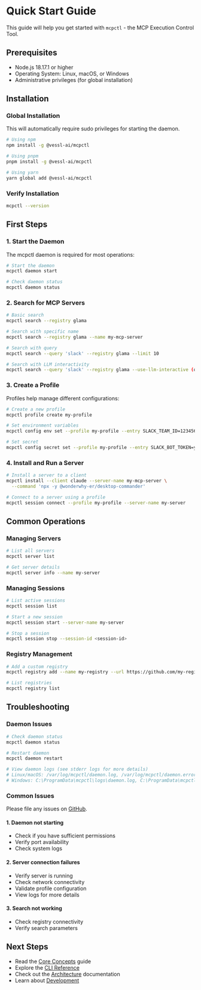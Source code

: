 # Quick Start Guide

This guide will help you get started with `mcpctl` - the MCP Execution Control Tool.

## Prerequisites

- Node.js 18.17.1 or higher
- Operating System: Linux, macOS, or Windows
- Administrative privileges (for global installation)

## Installation

### Global Installation

This will automatically require sudo privileges for starting the daemon.

```bash
# Using npm
npm install -g @vessl-ai/mcpctl

# Using pnpm
pnpm install -g @vessl-ai/mcpctl

# Using yarn
yarn global add @vessl-ai/mcpctl
```

### Verify Installation

```bash
mcpctl --version
```

## First Steps

### 1. Start the Daemon

The mcpctl daemon is required for most operations:

```bash
# Start the daemon
mcpctl daemon start

# Check daemon status
mcpctl daemon status
```

### 2. Search for MCP Servers

```bash
# Basic search
mcpctl search --registry glama

# Search with specific name
mcpctl search --registry glama --name my-mcp-server

# Search with query
mcpctl search --query 'slack' --registry glama --limit 10

# Search with LLM interactivity
mcpctl search --query 'slack' --registry glama --use-llm-interactive (or -i)
```

### 3. Create a Profile

Profiles help manage different configurations:

```bash
# Create a new profile
mcpctl profile create my-profile

# Set environment variables
mcpctl config env set --profile my-profile --entry SLACK_TEAM_ID=1234567890

# Set secret
mcpctl config secret set --profile my-profile --entry SLACK_BOT_TOKEN=your-token
```

### 4. Install and Run a Server

```bash
# Install a server to a client
mcpctl install --client claude --server-name my-mcp-server \
  --command 'npx -y @wonderwhy-er/desktop-commander'

# Connect to a server using a profile
mcpctl session connect --profile my-profile --server-name my-server
```

## Common Operations

### Managing Servers

```bash
# List all servers
mcpctl server list

# Get server details
mcpctl server info --name my-server
```

### Managing Sessions

```bash
# List active sessions
mcpctl session list

# Start a new session
mcpctl session start --server-name my-server

# Stop a session
mcpctl session stop --session-id <session-id>
```

### Registry Management

```bash
# Add a custom registry
mcpctl registry add --name my-registry --url https://github.com/my-registry

# List registries
mcpctl registry list
```

## Troubleshooting

### Daemon Issues

```bash
# Check daemon status
mcpctl daemon status

# Restart daemon
mcpctl daemon restart

# View daemon logs (see stderr logs for more details)
# Linux/macOS: /var/log/mcpctl/daemon.log, /var/log/mcpctl/daemon.error.log
# Windows: C:\ProgramData\mcpctl\logs\daemon.log, C:\ProgramData\mcpctl\logs\daemon.error.log
```

### Common Issues

Please file any issues on [GitHub](https://github.com/vessl-ai/mcpctl/issues).

#### 1. **Daemon not starting**

- Check if you have sufficient permissions
- Verify port availability
- Check system logs

#### 2. **Server connection failures**

- Verify server is running
- Check network connectivity
- Validate profile configuration
- View logs for more details

#### 3. **Search not working**

- Check registry connectivity
- Verify search parameters

## Next Steps

- Read the [Core Concepts](core-concepts.md) guide
- Explore the [CLI Reference](cli-reference.md)
- Check out the [Architecture](architecture.md) documentation
- Learn about [Development](development.md)
